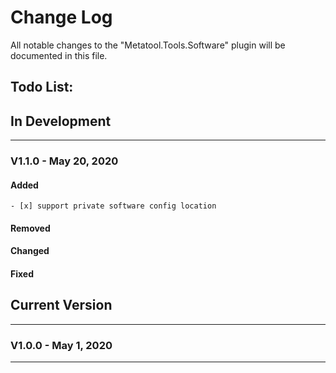 # Change Log
All notable changes to the "Metatool.Tools.Software" plugin will be documented in this file.

## Todo List:
## In Development
---
### V1.1.0 - May 20, 2020
#### Added
    - [x] support private software config location
#### Removed
#### Changed
#### Fixed

## Current Version
---
### V1.0.0 - May 1, 2020

---